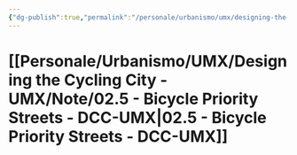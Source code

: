 ```yaml
---
{"dg-publish":true,"permalink":"/personale/urbanismo/umx/designing-the-cycling-city-umx/note/02-5-bicycle-priority-streets-dcc-umx/","tags":["UNI"]}
---
```


# [[Personale/Urbanismo/UMX/Designing the Cycling City - UMX/Note/02.5 - Bicycle Priority Streets - DCC-UMX\|02.5 - Bicycle Priority Streets - DCC-UMX]]

```table-of-contents
```

